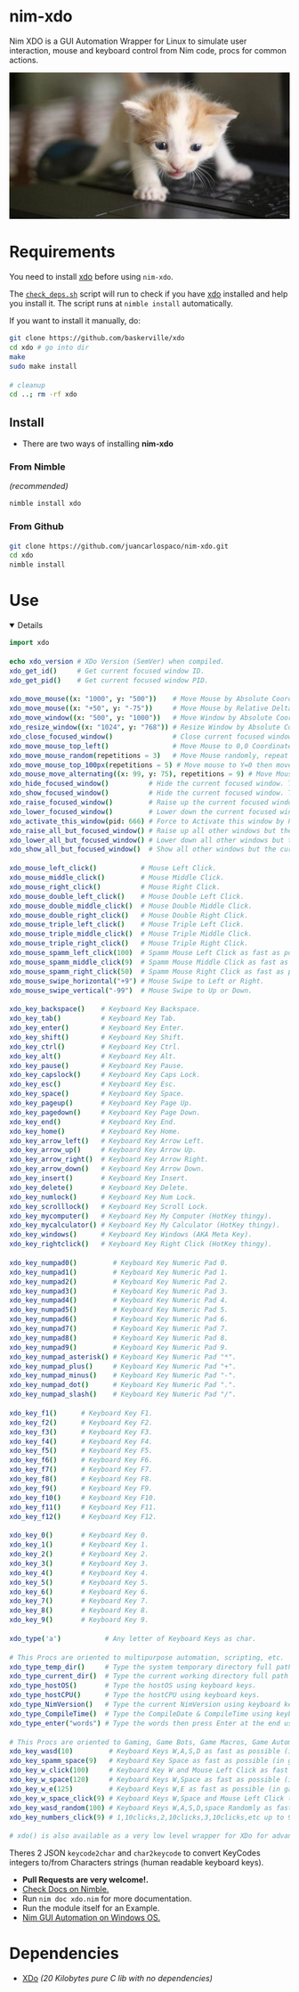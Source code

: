 # nim-xdo

Nim XDO is a GUI Automation Wrapper for Linux to simulate user interaction, mouse and keyboard control from Nim code, procs for common actions.

![Keyboard](https://raw.githubusercontent.com/juancarlospaco/nim-xdo/master/keyboard_kitten.jpg "Keyboard typing simulation for everyone")


# Requirements

You need to install [xdo](https://github.com/baskerville/xdo) before using `nim-xdo`.

The [`check_deps.sh`](./check_deps.sh) script will run to check if you have [xdo](https://github.com/baskerville/xdo) installed and help you install it.
The script runs at `nimble install` automatically.

If you want to install it manually, do:

```bash
git clone https://github.com/baskerville/xdo
cd xdo # go into dir
make
sudo make install

# cleanup
cd ..; rm -rf xdo
```


## Install

- There are two ways of installing **nim-xdo**

### From Nimble
*(recommended)*

```bash
nimble install xdo
```

### From Github

```bash
git clone https://github.com/juancarlospaco/nim-xdo.git
cd xdo
nimble install
```


# Use

<details open >

```nim
import xdo

echo xdo_version # XDo Version (SemVer) when compiled.
xdo_get_id()     # Get current focused window ID.
xdo_get_pid()    # Get current focused window PID.

xdo_move_mouse((x: "1000", y: "500"))    # Move Mouse by Absolute Coordinates.
xdo_move_mouse((x: "+50", y: "-75"))     # Move Mouse by Relative Delta.
xdo_move_window((x: "500", y: "1000"))   # Move Window by Absolute Coordinates.
xdo_resize_window((x: "1024", y: "768")) # Resize Window by Absolute Coordinates.
xdo_close_focused_window()               # Close current focused window.
xdo_move_mouse_top_left()                # Move Mouse to 0,0 Coordinates.
xdo_move_mouse_random(repetitions = 3)   # Move Mouse randomly, repeat 3 times.
xdo_move_mouse_top_100px(repetitions = 5) # Move mouse to Y=0 then move on jumps of 100px.
xdo_mouse_move_alternating((x: 99, y: 75), repetitions = 9) # Move Mouse on ZigZag, repeat 9 times.
xdo_hide_focused_window()          # Hide the current focused window. This is NOT Minimize.
xdo_show_focused_window()          # Hide the current focused window. This is NOT Maximize.
xdo_raise_focused_window()         # Raise up the current focused window.
xdo_lower_focused_window()         # Lower down the current focused window.
xdo_activate_this_window(pid: 666) # Force to Activate this window by PID.
xdo_raise_all_but_focused_window() # Raise up all other windows but the current focused window.
xdo_lower_all_but_focused_window() # Lower down all other windows but the current focused window.
xdo_show_all_but_focused_window()  # Show all other windows but the current focused window.

xdo_mouse_left_click()           # Mouse Left Click.
xdo_mouse_middle_click()         # Mouse Middle Click.
xdo_mouse_right_click()          # Mouse Right Click.
xdo_mouse_double_left_click()    # Mouse Double Left Click.
xdo_mouse_double_middle_click()  # Mouse Double Middle Click.
xdo_mouse_double_right_click()   # Mouse Double Right Click.
xdo_mouse_triple_left_click()    # Mouse Triple Left Click.
xdo_mouse_triple_middle_click()  # Mouse Triple Middle Click.
xdo_mouse_triple_right_click()   # Mouse Triple Right Click.
xdo_mouse_spamm_left_click(100)  # Spamm Mouse Left Click as fast as possible.
xdo_mouse_spamm_middle_click(9)  # Spamm Mouse Middle Click as fast as possible.
xdo_mouse_spamm_right_click(50)  # Spamm Mouse Right Click as fast as possible.
xdo_mouse_swipe_horizontal("+9") # Mouse Swipe to Left or Right.
xdo_mouse_swipe_vertical("-99")  # Mouse Swipe to Up or Down.

xdo_key_backspace()    # Keyboard Key Backspace.
xdo_key_tab()          # Keyboard Key Tab.
xdo_key_enter()        # Keyboard Key Enter.
xdo_key_shift()        # Keyboard Key Shift.
xdo_key_ctrl()         # Keyboard Key Ctrl.
xdo_key_alt()          # Keyboard Key Alt.
xdo_key_pause()        # Keyboard Key Pause.
xdo_key_capslock()     # Keyboard Key Caps Lock.
xdo_key_esc()          # Keyboard Key Esc.
xdo_key_space()        # Keyboard Key Space.
xdo_key_pageup()       # Keyboard Key Page Up.
xdo_key_pagedown()     # Keyboard Key Page Down.
xdo_key_end()          # Keyboard Key End.
xdo_key_home()         # Keyboard Key Home.
xdo_key_arrow_left()   # Keyboard Key Arrow Left.
xdo_key_arrow_up()     # Keyboard Key Arrow Up.
xdo_key_arrow_right()  # Keyboard Key Arrow Right.
xdo_key_arrow_down()   # Keyboard Key Arrow Down.
xdo_key_insert()       # Keyboard Key Insert.
xdo_key_delete()       # Keyboard Key Delete.
xdo_key_numlock()      # Keyboard Key Num Lock.
xdo_key_scrolllock()   # Keyboard Key Scroll Lock.
xdo_key_mycomputer()   # Keyboard Key My Computer (HotKey thingy).
xdo_key_mycalculator() # Keyboard Key My Calculator (HotKey thingy).
xdo_key_windows()      # Keyboard Key Windows (AKA Meta Key).
xdo_key_rightclick()   # Keyboard Key Right Click (HotKey thingy).

xdo_key_numpad0()         # Keyboard Key Numeric Pad 0.
xdo_key_numpad1()         # Keyboard Key Numeric Pad 1.
xdo_key_numpad2()         # Keyboard Key Numeric Pad 2.
xdo_key_numpad3()         # Keyboard Key Numeric Pad 3.
xdo_key_numpad4()         # Keyboard Key Numeric Pad 4.
xdo_key_numpad5()         # Keyboard Key Numeric Pad 5.
xdo_key_numpad6()         # Keyboard Key Numeric Pad 6.
xdo_key_numpad7()         # Keyboard Key Numeric Pad 7.
xdo_key_numpad8()         # Keyboard Key Numeric Pad 8.
xdo_key_numpad9()         # Keyboard Key Numeric Pad 9.
xdo_key_numpad_asterisk() # Keyboard Key Numeric Pad "*".
xdo_key_numpad_plus()     # Keyboard Key Numeric Pad "+".
xdo_key_numpad_minus()    # Keyboard Key Numeric Pad "-".
xdo_key_numpad_dot()      # Keyboard Key Numeric Pad ".".
xdo_key_numpad_slash()    # Keyboard Key Numeric Pad "/".

xdo_key_f1()      # Keyboard Key F1.
xdo_key_f2()      # Keyboard Key F2.
xdo_key_f3()      # Keyboard Key F3.
xdo_key_f4()      # Keyboard Key F4.
xdo_key_f5()      # Keyboard Key F5.
xdo_key_f6()      # Keyboard Key F6.
xdo_key_f7()      # Keyboard Key F7.
xdo_key_f8()      # Keyboard Key F8.
xdo_key_f9()      # Keyboard Key F9.
xdo_key_f10()     # Keyboard Key F10.
xdo_key_f11()     # Keyboard Key F11.
xdo_key_f12()     # Keyboard Key F12.

xdo_key_0()       # Keyboard Key 0.
xdo_key_1()       # Keyboard Key 1.
xdo_key_2()       # Keyboard Key 2.
xdo_key_3()       # Keyboard Key 3.
xdo_key_4()       # Keyboard Key 4.
xdo_key_5()       # Keyboard Key 5.
xdo_key_6()       # Keyboard Key 6.
xdo_key_7()       # Keyboard Key 7.
xdo_key_8()       # Keyboard Key 8.
xdo_key_9()       # Keyboard Key 9.

xdo_type('a')           # Any letter of Keyboard Keys as char.

# This Procs are oriented to multipurpose automation, scripting, etc.
xdo_type_temp_dir()     # Type the system temporary directory full path using keyboard keys.
xdo_type_current_dir()  # Type the current working directory full path using keyboard keys.
xdo_type_hostOS()       # Type the hostOS using keyboard keys.
xdo_type_hostCPU()      # Type the hostCPU using keyboard keys.
xdo_type_NimVersion()   # Type the current NimVersion using keyboard keys.
xdo_type_CompileTime()  # Type the CompileDate & CompileTime using keyboard keys.
xdo_type_enter("words") # Type the words then press Enter at the end using keyboard keys.

# This Procs are oriented to Gaming, Game Bots, Game Macros, Game Automation, Streamers, etc.
xdo_key_wasd(10)         # Keyboard Keys W,A,S,D as fast as possible (in games,make circles).
xdo_key_spamm_space(9)   # Keyboard Key Space as fast as possible (in games,bunny hop).
xdo_key_w_click(100)     # Keyboard Key W and Mouse Left Click as fast as possible (in games,forward+hit).
xdo_key_w_space(120)     # Keyboard Keys W,Space as fast as possible (in games, forward+jump).
xdo_key_w_e(125)         # Keyboard Keys W,E as fast as possible (in games, forward+use).
xdo_key_w_space_click(9) # Keyboard Keys W,Space and Mouse Left Click (in games, forward+jump+hit).
xdo_key_wasd_random(100) # Keyboard Keys W,A,S,D,space Randomly as fast as possible.
xdo_key_numbers_click(9) # 1,10clicks,2,10clicks,3,10clicks,etc up to 9 (in games, shoot weapons 1 to 9).

# xdo() is also available as a very low level wrapper for XDo for advanced developers.
```

</details>

Theres 2 JSON `keycode2char` and `char2keycode` to convert KeyCodes integers to/from Characters strings (human readable keyboard keys).

- **Pull Requests are very welcome!.**
- [Check Docs on Nimble.](https://nimble.directory/docs/xdo//xdo.html)
- Run `nim doc xdo.nim` for more documentation.
- Run the module itself for an Example.
- [Nim GUI Automation on Windows OS.](https://nimble.directory/pkg/autome)


# Dependencies

- [XDo](https://github.com/baskerville/xdo#xdo1) *(20 Kilobytes pure C lib with no dependencies)*
